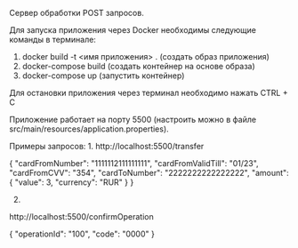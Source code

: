 Сервер обработки POST запросов.

Для запуска приложения через Docker необходимы следующие команды в терминале:
1. docker build -t <имя приложения> . (создать образ приложения)
2. docker-compose build (создать контейнер на основе образа)
3. docker-compose up (запустить контейнер)

Для остановки приложения через терминал необходимо нажать CTRL + C

Приложение работает на порту 5500 (настроить можно в файле src/main/resources/application.properties).


Примеры запросов:
1. 
http://localhost:5500/transfer

{
"cardFromNumber": "1111112111111111",
"cardFromValidTill": "01/23",
"cardFromCVV": "354",
"cardToNumber": "2222222222222222",
"amount": {
"value": 3,
"currency": "RUR"
}
}

2.
http://localhost:5500/confirmOperation

{
"operationId": "100",
"code": "0000"
}


